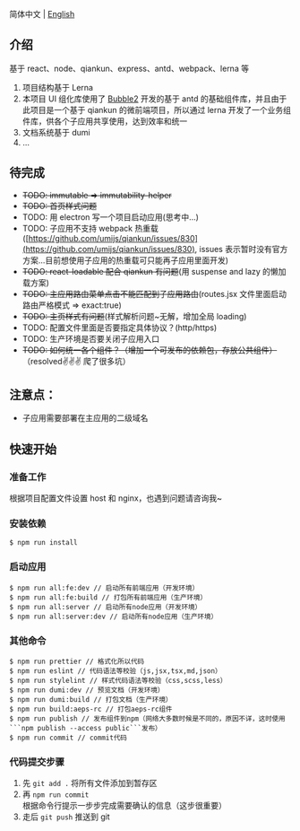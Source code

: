 简体中文 | [English](./README.md)

## 介绍

基于 react、node、qiankun、express、antd、webpack、lerna 等

1. 项目结构基于 Lerna
2. 本项目 UI 组化库使用了 [Bubble2](https://github.com/Bubble2) 开发的基于 antd 的基础组件库，并且由于此项目是一个基于 qiankun 的微前端项目，所以通过 lerna 开发了一个业务组件库，供各个子应用共享使用，达到效率和统一
3. 文档系统基于 dumi
4. ...

## 待完成

- ~~TODO: immutable => immutability-helper~~
- ~~TODO: 首页样式问题~~
- TODO: 用 electron 写一个项目启动应用(思考中...)
- TODO: 子应用不支持 webpack 热重载([https://github.com/umijs/qiankun/issues/830](https://github.com/umijs/qiankun/issues/830), issues 表示暂时没有官方方案...目前想使用子应用的热重载可只能再子应用里面开发)
- ~~TODO: react-loadable 配合 qiankun 有问题~~(用 suspense and lazy 的懒加载方案)
- ~~TODO: 主应用路由菜单点击不能匹配到子应用路由~~(routes.jsx 文件里面启动路由严格模式 => exact:true)
- ~~TODO: 主页样式有问题~~(样式解析问题~无解，增加全局 loading)
- TODO: 配置文件里面是否要指定具体协议？(http/https)
- TODO: 生产环境是否要关闭子应用入口
- ~~TODO: 如何统一各个组件？（增加一个可发布的依赖包，存放公共组件）~~（resolved✌✌✌ 爬了很多坑）

## 注意点：

- 子应用需要部署在主应用的二级域名

## 快速开始

### 准备工作

根据项目配置文件设置 host 和 nginx，也遇到问题请咨询我~

### 安装依赖

```
$ npm run install
```

### 启动应用

```
$ npm run all:fe:dev // 启动所有前端应用（开发环境）
$ npm run all:fe:build // 打包所有前端应用（生产环境）
$ npm run all:server // 启动所有node应用（开发环境）
$ npm run all:server:dev // 启动所有node应用（生产环境）
```

### 其他命令

````
$ npm run prettier // 格式化所以代码
$ npm run eslint // 代码语法等校验（js,jsx,tsx,md,json）
$ npm run stylelint // 样式代码语法等校验（css,scss,less）
$ npm run dumi:dev // 预览文档（开发环境）
$ npm run dumi:build // 打包文档（生产环境）
$ npm run build:aeps-rc // 打包aeps-rc组件
$ npm run publish // 发布组件到npm（网络大多数时候是不同的，原因不详，这时使用```npm publish --access public```发布）
$ npm run commit // commit代码
````

### 代码提交步骤

1. 先 `git add .` 将所有文件添加到暂存区
2. 再 `npm run commit` 根据命令行提示一步步完成需要确认的信息（这步很重要）
3. 走后 `git push` 推送到 git
